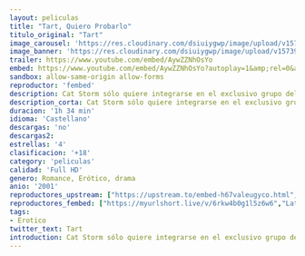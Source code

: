 ```yaml
---
layout: peliculas
title: "Tart, Quiero Probarlo"
titulo_original: "Tart"
image_carousel: 'https://res.cloudinary.com/dsiuiygwp/image/upload/v1573953006/tart-min_ox2bzd.jpg'
image_banner: 'https://res.cloudinary.com/dsiuiygwp/image/upload/v1573953010/maxresdefault_10_-min_ruiqmo.jpg'
trailer: https://www.youtube.com/embed/AywZZNhOsYo
embed: https://www.youtube.com/embed/AywZZNhOsYo?autoplay=1&amp;rel=0&amp;hd=1&border=0&wmode=opaque&enablejsapi=1&modestbranding=1&controls=1&showinfo=0
sandbox: allow-same-origin allow-forms
reproductor: 'fembed'
description: Cat Storm sólo quiere integrarse en el exclusivo grupo del instituto Hewitt en el barrio alto de Manhattan. Ella está interesada en William, el chico más popular del instituto, mientras su mejor amiga, Delilah, es una mala influencia que sólo ocasiona problemas.
description_corta: Cat Storm sólo quiere integrarse en el exclusivo grupo del instituto Hewitt en el barrio alto de Manhattan. Ella está interesada en William, el..
duracion: '1h 34 min'
idioma: 'Castellano'
descargas: 'no'
descargas2:
estrellas: '4'
clasificacion: '+18'
category: 'peliculas'
calidad: 'Full HD'
genero: Romance, Erótico, drama
anio: '2001'
reproductores_upstream: ["https://upstream.to/embed-h67valeugyco.html","Latino"]
reproductores_fembed: ["https://myurlshort.live/v/6rkw4b0g1l5z6w6","Latino"]
tags:
- Erotico
twitter_text: Tart
introduction: Cat Storm sólo quiere integrarse en el exclusivo grupo del instituto Hewitt en el barrio alto de Manhattan. Ella está interesada en William, el..
---
```



 







